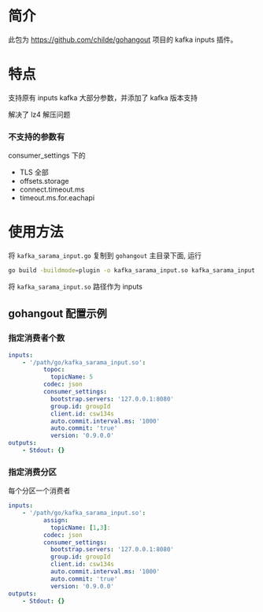 # 简介

此包为 https://github.com/childe/gohangout 项目的 kafka inputs 插件。

# 特点

支持原有 inputs kafka 大部分参数，并添加了 kafka 版本支持

解决了 lz4 解压问题

### 不支持的参数有

consumer_settings 下的 

- TLS 全部
- offsets.storage
- connect.timeout.ms
- timeout.ms.for.eachapi


# 使用方法

将 `kafka_sarama_input.go` 复制到 `gohangout` 主目录下面, 运行

```bash
go build -buildmode=plugin -o kafka_sarama_input.so kafka_sarama_input.go
```

将 `kafka_sarama_input.so` 路径作为 inputs

## gohangout 配置示例

### 指定消费者个数

```yaml
inputs:
    - '/path/go/kafka_sarama_input.so': 
          topoc:
            topicName: 5
          codec: json
          consumer_settings:
            bootstrap.servers: '127.0.0.1:8080'
            group.id: groupId
            client.id: csw134s
            auto.commit.interval.ms: '1000'
            auto.commit: 'true'
            version: '0.9.0.0'
outputs:
    - Stdout: {}
```

### 指定消费分区

每个分区一个消费者

```yaml
inputs:
    - '/path/go/kafka_sarama_input.so': 
          assign:
            topicName: [1,3]:
          codec: json
          consumer_settings:
            bootstrap.servers: '127.0.0.1:8080'
            group.id: groupId
            client.id: csw134s
            auto.commit.interval.ms: '1000'
            auto.commit: 'true'
            version: '0.9.0.0'
outputs:
    - Stdout: {}
```

